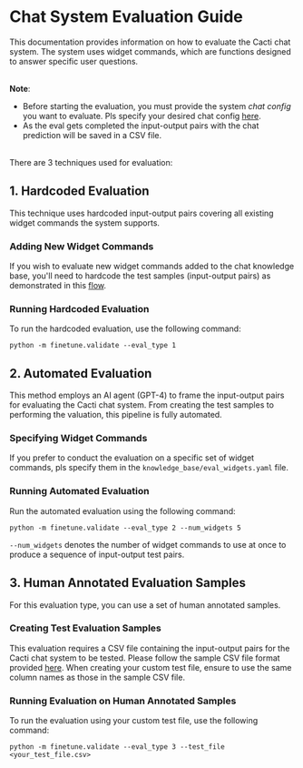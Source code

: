 # Chat System Evaluation Guide
This documentation provides information on how to evaluate the Cacti chat system. The system uses widget commands, which are functions designed to answer specific user questions. 

\
**Note**: 
- Before starting the evaluation, you must provide the system *chat config* you want to evaluate. Pls specify your desired chat config [here](https://github.com/yieldprotocol/cacti-backend/blob/a495d32d1263d0950d8c3271f21b6768bf546c5a/finetune/validate.py#L594).
- As the eval gets completed the input-output pairs with the chat prediction will be saved in a CSV file. 

\
There are 3 techniques used for evaluation:

## 1. Hardcoded Evaluation
This technique uses hardcoded input-output pairs covering all existing widget commands the system supports.

### Adding New Widget Commands
If you wish to evaluate new widget commands added to the chat knowledge base, you'll need to hardcode the test samples (input-output pairs) as demonstrated in this [flow](https://github.com/yieldprotocol/cacti-backend/blob/a495d32d1263d0950d8c3271f21b6768bf546c5a/finetune/validate.py#L204).

### Running Hardcoded Evaluation
To run the hardcoded evaluation, use the following command:

`python -m finetune.validate --eval_type 1`


## 2. Automated Evaluation
This method employs an AI agent (GPT-4) to frame the input-output pairs for evaluating the Cacti chat system. From creating the test samples to performing the valuation, this pipeline is fully automated.

### Specifying Widget Commands
If you prefer to conduct the evaluation on a specific set of widget commands, pls specify them in the `knowledge_base/eval_widgets.yaml` file. 

### Running Automated Evaluation
Run the automated evaluation using the following command:

`python -m finetune.validate --eval_type 2 --num_widgets 5`

`--num_widgets` denotes the number of widget commands to use at once to produce a sequence of input-output test pairs. 


## 3. Human Annotated Evaluation Samples
For this evaluation type, you can use a set of human annotated samples.

### Creating Test Evaluation Samples
This evaluation requires a CSV file containing the input-output pairs for the Cacti chat system to be tested. Please follow the sample CSV file format provided [here](https://github.com/yieldprotocol/cacti-backend/blob/harsh/autoeval2/finetune/example_test_file.csv). When creating your custom test file, ensure to use the same column names as those in the sample CSV file.

### Running Evaluation on Human Annotated Samples
To run the evaluation using your custom test file, use the following command:

`python -m finetune.validate --eval_type 3 --test_file <your_test_file.csv>` 
